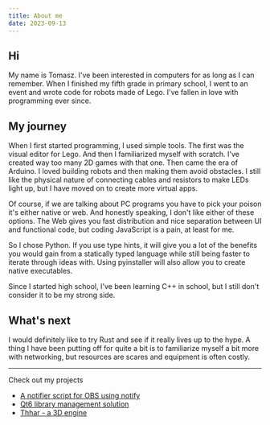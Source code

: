 ```yaml
---
title: About me
date: 2023-09-13
---
```


## Hi

My name is Tomasz. I've been interested in computers for as long as I can remember. When I finished my fifth grade in primary school, I went to an event and wrote code for robots made of Lego. I've fallen in love with programming ever since.

## My journey

When I first started programming, I used simple tools. The first was the visual editor for Lego. And then I familiarized myself with scratch. I've created way too many 2D games with that one. Then came the era of Arduino. I loved building robots and then making them avoid obstacles. I still like the physical nature of connecting cables and resistors to make LEDs light up, but I have moved on to create more virtual apps.

Of course, if we are talking about PC programs you have to pick your poison it's either native or web. And honestly speaking, I don't like either of these options. The Web gives you fast distribution and nice separation between UI and functional code, but coding JavaScript is a pain, at least for me.

So I chose Python. If you use type hints, it will give you a lot of the benefits you would gain from a statically typed language while still being faster to iterate through ideas with. Using pyinstaller will also allow you to create native executables.

Since I started high school, I've been learning C++ in school, but I still don't consider it to be my strong side.

## What's next

I would definitely like to try Rust and see if it really lives up to the hype. A thing I have been putting off for quite a bit is to familiarize myself a bit more with networking, but resources are scares and equipment is often costly. 

---

Check out my projects

- [A notifier script for OBS using notify](https://github.com/tomasz-brak/nativeNotifierOBS)
- [Qt6 library management solution](https://github.com/tomasz-brak/libreLib)
- [Thhar - a 3D engine](https://github.com/tomasz-brak/thhar-3d)